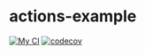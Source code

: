 # actions-example

[![My CI](https://github.com/dahai520/actions-example/actions/workflows/my-ci.yml/badge.svg)](https://github.com/dahai520/actions-example/actions/workflows/my-ci.yml)
[![codecov](https://codecov.io/gh/dahai520/actions-example/branch/main/graph/badge.svg?token=X4UQ0X838A)](https://codecov.io/gh/dahai520/actions-example)
